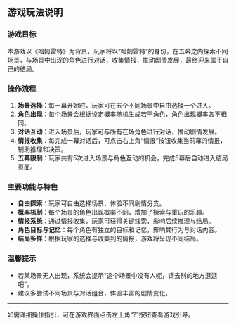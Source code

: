 ## 游戏玩法说明

### 游戏目标
本游戏以《哈姆雷特》为背景，玩家将以“哈姆雷特”的身份，在五幕之内探索不同场景，与场景中出现的角色进行对话，收集情报，推动剧情发展，最终迎来属于自己的结局。

### 操作流程
1. **场景选择**：每一幕开始时，玩家可在五个不同场景中自由选择一个进入。
2. **角色出现**：每个场景会根据设定概率随机生成若干角色，角色出现概率各不相同。
3. **对话互动**：进入场景后，玩家可与所有在场角色进行对话，推动剧情发展。
4. **情报收集**：每完成一幕对话后，可点击右上角“情报”按钮收集当前幕的情报，辅助推理和决策。
5. **五幕限制**：玩家共有5次进入场景与角色互动的机会，完成5幕后自动进入结局页面。

### 主要功能与特色
- **自由探索**：玩家可自由选择场景，体验不同剧情分支。
- **概率机制**：每个场景的角色出现概率不同，增加了探索与重玩的乐趣。
- **情报系统**：通过情报收集，玩家可获得关键线索，影响后续推理与结局。
- **角色目标与记忆**：每个角色有独立的目标和记忆，影响其行为与对话内容。
- **结局多样**：根据玩家的选择与收集到的情报，游戏将呈现不同结局。

### 温馨提示
- 若某场景无人出现，系统会提示“这个场景中没有人呢，请去别的地方逛逛吧”。
- 建议多尝试不同场景与对话组合，体验丰富的剧情变化。

---
如需详细操作指引，可在游戏界面点击左上角“?”按钮查看游戏引导。
